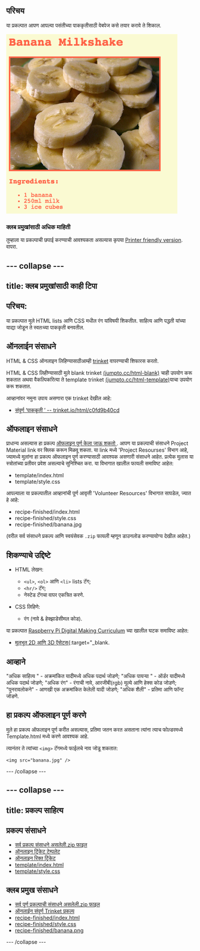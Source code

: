 ## परिचय

या प्रकल्पात आपण आपल्या पसंतीच्या पाककृतीसाठी वेबपेज कसे तयार करावे ते शिकाल.

![स्क्रीनशॉट](images/recipe-final.png)

### क्लब प्रमुखांसाठी अधिक माहिती

तुम्हाला या प्रकल्पाची छपाई करण्याची आवश्यकता असल्यास कृपया [Printer friendly version](https://projects.raspberrypi.org/en/projects/recipe/print). वापरा.

## \--- collapse \---

## title: क्लब प्रमुखांसाठी काही टिपा

## परिचय:

या प्रकल्पात मुले HTML lists आणि CSS मधील रंग यांविषयी शिकतील. साहित्य आणि पद्धती यांच्या याद्या जोडून ते स्वतःच्या पाककृती बनवतील.

## ऑनलाईन संसाधने

HTML & CSS ऑनलाइन लिहिण्यासाठीआम्ही [trinket](https://trinket.io/) वापरण्याची शिफारस करतो.

HTML & CSS लिहीण्यासाठी मुले blank trinket [(jumpto.cc/html-blank)](http://jumpto.cc/html-blank) चाही उपयोग करू शकतात अथवा वैकल्पिकरित्या ते template trinket [(jumpto.cc/html-template)](http://jumpto.cc/html-template)याचा उपयोग करू शकतात.

आव्हानांवर नमुना उपाय असणारा एक trinket देखील आहे:

+ [संपूर्ण ‘पाककृती ’ -- trinket.io/html/c0fd9b40cd](https://trinket.io/html/c0fd9b40cd)

## ऑफलाइन संसाधने

प्राधान्य असल्यास हा प्रकल्प [ ऑफलाइन पूर्ण केला जाऊ शकतो ](https://www.codeclubprojects.org/en-GB/resources/webdev-working-offline/). आपण या प्रकल्पाची संसाधने Project Material link वर​ क्लिक करून मिळवू शकता. या link मध्ये 'Project Resourses' विभाग आहे, ज्यामध्ये मुलांना हा प्रकल्प ऑफलाइन पूर्ण करण्यासाठी आवश्यक असणारी संसाधने आहेत. प्रत्येक मुलास या स्त्रोतांच्या प्रतीवर प्रवेश असल्याचे सुनिश्चित करा. या विभागात खालील फायली समाविष्ट आहेत:

+ template/index.html
+ template/style.css

आपल्याला या प्रकल्पातील आव्हानांची पूर्ण आवृत्ती 'Volunteer Resources' विभागात सापडेल, ज्यात हे आहे:

+ recipe-finished/index.html
+ recipe-finished/style.css
+ recipe-finished/banana.jpg

(वरील सर्व संसाधने प्रकल्प आणि स्वयंसेवक `.zip` फायली म्हणून डाउनलोड करण्यायोग्य देखील आहेत.)

## शिकण्याचे उद्दिष्टे

+ HTML लेखन:
    
    + `<ul>`, `<ol>` आणि `<li>` lists टॅग;
    + `<hr/>` टॅग;
    + नेस्टेड टॅगचा वापर एकत्रित करणे.

+ CSS लिहिणे:
    
    + रंग (नावे & हेक्झाडेसीमल कोड).

या प्रकल्पात [ ​​Raspberry Pi Digital Making Curriculum](http://rpf.io/curriculum) च्या खालील घटक समाविष्ट आहेत:

+ [मूलभूत 2D आणि 3D ऍसेटस्](https://www.raspberrypi.org/curriculum/design/creator){:target="_blank.

## आव्हाने

"अधिक साहित्य " - अक्रमांकित यादीमध्ये अधिक पदार्थ जोडणे; "अधिक पायऱ्या " - ऑर्डर यादीमध्ये अधिक पदार्थ जोडणे; "अधिक रंग" - रंगाची नावे, आरजीबी(rgb) मूल्ये आणि हेक्स कोड जोडणे; "पुनरावलोकने" - आणखी एक अक्रमांकित केलेली यादी जोडणे; "अधिक शैली" - प्रतिमा आणि फॉन्ट जोडणे.

## हा प्रकल्प ऑफलाइन पूर्ण करणे

मुले हा प्रकल्प ऑफलाइन पूर्ण करीत असल्यास, प्रतिमा जतन करत असताना त्यांना त्याच फोल्डरमध्ये Template.html मध्ये करणे आवश्यक आहे.

त्यानंतर ते त्यांच्या `<img>` टॅगमध्ये फाईलचे नाव जोडू शकतात:

    <img src="banana.jpg" />
    

\--- /collapse \---

## \--- collapse \---

## title: प्रकल्प साहित्य

## प्रकल्प संसाधने

+ [सर्व प्रकल्प संसाधने असलेली.zip फाइल](https://rpf.io/p/en/recipe-go)
+ [ऑनलाइन ट्रिंकेट टेम्पलेट](http://jumpto.cc/trinket-template)
+ [ऑनलाइन रिक्त ट्रिंकेट](http://jumpto.cc/trinket-blank)
+ [template/index.html](resources/template-index.html)
+ [template/style.css](resources/template-style.css)

## क्लब प्रमुख संसाधने

+ [सर्व पूर्ण प्रकल्पाची संसाधने असलेली.zip फाइल](https://rpf.io/p/en/recipe-go)
+ [ऑनलाईन संपूर्ण Trinket प्रकल्प](https://trinket.io/html/c0fd9b40cd)
+ [recipe-finished/index.html](resources/recipe-finished-index.html)
+ [recipe-finished/style.css](resources/recipe-finished-style.css)
+ [recipe-finished/banana.png](resources/recipe-finished-banana.png)

\--- /collapse \---